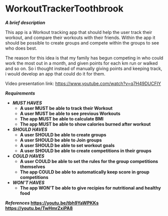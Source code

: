 # WorkoutTrackerToothbrook

<b><i>A brief description</i></b>

This app is a Workout tracking app that should help the user track their workout, and compare their workouts with their friends.
Within the app it should be possible to create groups and compete within the groups to see who does best.

The reason for this idea is that my family has begun competing in who could work the most out in a month, and given points for each km run or walked and so on. 
So i thought instead of manually giving points and keeping track, i would develop an app that could do it for them.

Video presentation link: https://www.youtube.com/watch?v=q7H49DUCFIY

<b><i>Requirements</i><b>
<ul>
<li><i>MUST HAVES</i>
<ul>
<li>A user MUST be able to track their Workout
<li>A user MUST be able to see previous Workouts
<li>The app MUST be able to calculate BMI
<li>The app MUST be able to show calories burned after workout
</ul>
<li><i>SHOULD HAVES</i>
<ul>
<li> A user SHOULD be able to create groups
<li> A user SHOULD be able to Join groups
<li> A user SHOULD be able to set workout goals
<li> A user SHOULD be able to create competitions in their groups
</ul>
<li><i>COULD HAVES</i>
<ul>
<li>A user COULD be able to set the rules for the group competitions themselves
<li>The app COULD be able to automatically keep score in group competitions
</ul>
<li><i>WON'T HAVES</i>
<ul>
<li>The app WON'T be able to give recipies for nutritional and healthy food
</ul>
</ul
  
  <b><i>References</i></b>
  https://youtu.be/tbh9YaWPKKs
  https://youtu.be/TwHmrZxiPA8
  
